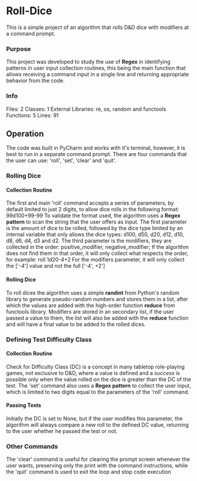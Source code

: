 # Roll-Dice
This is a simple project of an algorithm that rolls D&D dice with modifiers at a command prompt.

### Purpose
This project was developed to study the use of **Regex** in identifying patterns in user input collection routines, this being the main function that allows receiving a command input in a single line and returning appropriate behavior from the code.

### Info
Files: 2
Classes: 1
External Libraries: re, os, random and functools
Functions: 5
Lines: 91

## Operation
The code was built in PyCharm and works with it's terminal, however, it is best to run in a separate command prompt. There are four commands that the user can use: 'roll', 'set', 'clear' and 'quit'.

### Rolling Dice

#### Collection Routine
The first and main 'roll' command accepts a series of parameters, by default limited to just 2 digits, to allow dice rolls in the following format: 99d100+99-99
To validate the format used, the algorithm uses a **Regex pattern** to scan the string that the user offers as input. The first parameter is the amount of dice to be rolled, followed by the dice type limited by an internal variable that only allows the dice types: d100, d50, d20, d12, d10, d8, d6, d4, d3 and d2. The third parameter is the modifiers, they are collected in the order: positive_modifier, negative_modifier; If the algorithm does not find them in that order, it will only collect what respects the order, for example:
roll 1d20-4+2
For the modifiers parameter, it will only collect the ['-4'] value and not the full ['-4', +2']

#### Rolling Dice
To roll dices the algorithm uses a simple **randint** from Python's random library to generate pseudo-random numbers and stores them in a list, after which the values are added with the high-order function **reduce** from functools library. Modifiers are stored in an secondary list, if the user passed a value to them, the list will also be added with the **reduce** function and will have a final value to be added to the rolled dices.

### Defining Test Difficulty Class

#### Collection Routine
Check for Difficulty Class (DC) is a concept in many tabletop role-playing games, not exclusive to D&D, where a value is defined and a _success_ is possible only when the value rolled on the dice is greater than the DC of the test. The 'set' command also uses a **Regex pattern** to collect the user input, which is limited to two digits equal to the parameters of the 'roll' command.

#### Passing Tests
Initially the DC is set to None, but if the user modifies this parameter, the algorithm will always compare a new roll to the defined DC value, returning to the user whether he passed the test or not.

### Other Commands
The 'clear' command is useful for clearing the prompt screen whenever the user wants, preserving only the print with the command instructions, while the 'quit' command is used to exit the loop and stop code execution
